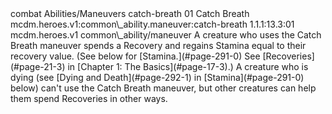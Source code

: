 <ability>
  <metadata>
    <class>combat</class>
    <file_dpath>Abilities/Maneuvers</file_dpath>
    <item_id>catch-breath</item_id>
    <item_index>01</item_index>
    <item_name>Catch Breath</item_name>
    <scc>mcdm.heroes.v1:common\_ability.maneuver:catch-breath</scc>
    <scdc>1.1.1:13.3:01</scdc>
    <source>mcdm.heroes.v1</source>
    <type>common\_ability/maneuver</type>
  </metadata>
  <effects>
    <effect type="mundane">A creature who uses the Catch Breath maneuver spends a Recovery and regains Stamina equal to their recovery value. (See below for [Stamina.](#page-291-0) See [Recoveries](#page-21-3) in [Chapter 1: The Basics](#page-17-3).)
A creature who is dying (see [Dying and Death](#page-292-1) in [Stamina](#page-291-0) below) can&apos;t use the Catch Breath maneuver, but other creatures can help them spend Recoveries in other ways.</effect>
  </effects>
</ability>
